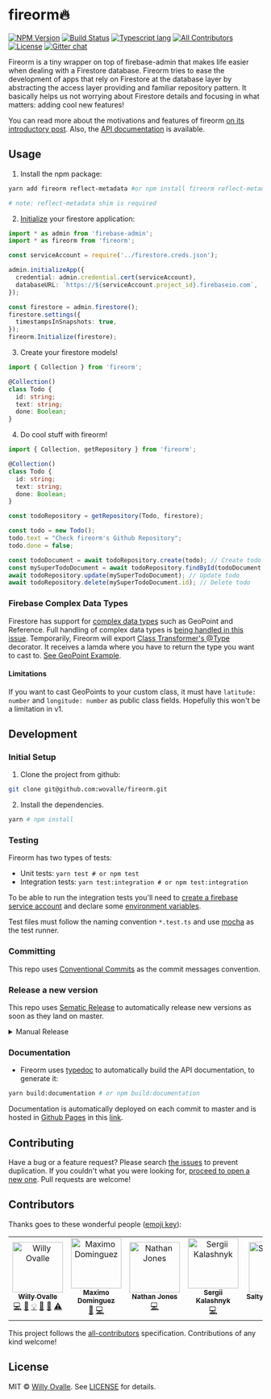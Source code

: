 # fireorm🔥

[![NPM Version](https://img.shields.io/npm/v/fireorm.svg?style=flat)](https://www.npmjs.com/package/fireorm)
[![Build Status](https://travis-ci.com/wovalle/fireorm.svg?token=KsyisFHzgCusk2sapuJe&branch=master)](https://travis-ci.com/wovalle/fireorm)
[![Typescript lang](https://img.shields.io/badge/Language-Typescript-Blue.svg)](https://www.typescriptlang.org)
[![All Contributors](https://img.shields.io/badge/all_contributors-5-orange.svg?style=flat-square)](#contributors)
[![License](https://img.shields.io/npm/l/fireorm.svg?style=flat)](https://www.npmjs.com/package/fireorm)
[![Gitter chat](https://badges.gitter.im/gitterHQ/gitter.png)](https://gitter.im/fireorm/community)

Fireorm is a tiny wrapper on top of firebase-admin that makes life easier when dealing with a Firestore database. Fireorm tries to ease the development of apps that rely on Firestore at the database layer by abstracting the access layer providing and familiar repository pattern. It basically helps us not worrying about Firestore details and focusing in what matters: adding cool new features!

You can read more about the motivations and features of fireorm [on its introductory post](https://medium.com/p/ba7734644684). Also, the [API documentation](https://wovalle.github.io/fireorm) is available.

## Usage

1.  Install the npm package:

```bash
yarn add fireorm reflect-metadata #or npm install fireorm reflect-metadata

# note: reflect-metadata shim is required
```

2. [Initialize](https://firebase.google.com/docs/firestore/quickstart#initialize) your firestore application:

```typescript
import * as admin from 'firebase-admin';
import * as fireorm from 'fireorm';

const serviceAccount = require('../firestore.creds.json');

admin.initializeApp({
  credential: admin.credential.cert(serviceAccount),
  databaseURL: `https://${serviceAccount.project_id}.firebaseio.com`,
});

const firestore = admin.firestore();
firestore.settings({
  timestampsInSnapshots: true,
});
fireorm.Initialize(firestore);
```

3.  Create your firestore models!

```typescript
import { Collection } from 'fireorm';

@Collection()
class Todo {
  id: string;
  text: string;
  done: Boolean;
}
```

4.  Do cool stuff with fireorm!

```typescript
import { Collection, getRepository } from 'fireorm';

@Collection()
class Todo {
  id: string;
  text: string;
  done: Boolean;
}

const todoRepository = getRepository(Todo, firestore);

const todo = new Todo();
todo.text = "Check fireorm's Github Repository";
todo.done = false;

const todoDocument = await todoRepository.create(todo); // Create todo
const mySuperTodoDocument = await todoRepository.findById(todoDocument.id); // Read todo
await todoRepository.update(mySuperTodoDocument); // Update todo
await todoRepository.delete(mySuperTodoDocument.id); // Delete todo
```

### Firebase Complex Data Types

Firestore has support for [complex data types](https://firebase.google.com/docs/firestore/manage-data/data-types) such as GeoPoint and Reference. Full handling of complex data types is [being handled in this issue](https://github.com/wovalle/fireorm/issues/58). Temporarily, Fireorm will export [Class Transformer's @Type](https://github.com/typestack/class-transformer#working-with-nested-objects) decorator. It receives a lamda where you have to return the type you want to cast to. [See GeoPoint Example](https://github.com/wovalle/fireorm/blob/master/src/BaseFirestoreRepository.spec.ts#L338-L344).

#### Limitations

If you want to cast GeoPoints to your custom class, it must have `latitude: number` and `longitude: number` as public class fields. Hopefully this won't be a limitation in v1.

## Development

### Initial Setup

1.  Clone the project from github:

```bash
git clone git@github.com:wovalle/fireorm.git
```

2.  Install the dependencies.

```bash
yarn # npm install
```

### Testing

Fireorm has two types of tests:

- Unit tests: `yarn test # or npm test`
- Integration tests: `yarn test:integration # or npm test:integration`

To be able to run the integration tests you'll need to [create a firebase service account](https://firebase.google.com/docs/admin/setup#initialize_the_sdk) and declare some [environment variables](https://github.com/wovalle/fireorm/blob/master/test/setup.ts#L5-L13).

Test files must follow the naming convention `*.test.ts` and use [mocha](https://mochajs.org/) as the test runner.

### Committing

This repo uses [Conventional Commits](https://www.conventionalcommits.org/) as the commit messages convention.

### Release a new version

This repo uses [Sematic Release](https://github.com/semantic-release/semantic-release) to automatically release new versions as soon as they land on master.

<details>
  <summary>Manual Release</summary>
  If, by any reason, a manual release must be done, these are the instructions:

- To release a new version to npm, first we have to create a new tag:

```bash
npm version [ major | minor | patch ] -m "Relasing version"
git push --follow-tags
```

- Then we can publish the package to npm registry:

```bash
npm publish
```

- To deploy the documentation

```bash
yarn deploy:documentation # or npm deploy:documentation
```

</details>

### Documentation

- Fireorm uses [typedoc](https://typedoc.org/) to automatically build the API documentation, to generate it:

```bash
yarn build:documentation # or npm build:documentation
```

Documentation is automatically deployed on each commit to master and is hosted in [Github Pages](https://pages.github.com/) in this [link](https://wovalle.github.io/fireorm).

## Contributing

Have a bug or a feature request? Please search [the issues](https://github.com/wovalle/fireorm/issues) to prevent duplication. If you couldn't what you were looking for, [proceed to open a new one](https://github.com/wovalle/fireorm/issues/new). Pull requests are welcome!

## Contributors

Thanks goes to these wonderful people ([emoji key](https://allcontributors.org/docs/en/emoji-key)):

<!-- ALL-CONTRIBUTORS-LIST:START - Do not remove or modify this section -->
<!-- prettier-ignore -->
<table>
  <tr>
    <td align="center"><a href="http://twitter.com/wovalle"><img src="https://avatars0.githubusercontent.com/u/7854116?v=4" width="100px;" alt="Willy Ovalle"/><br /><sub><b>Willy Ovalle</b></sub></a><br /><a href="https://github.com/wovalle/fireorm/commits?author=wovalle" title="Code">💻</a> <a href="https://github.com/wovalle/fireorm/commits?author=wovalle" title="Documentation">📖</a> <a href="#example-wovalle" title="Examples">💡</a> <a href="#ideas-wovalle" title="Ideas, Planning, & Feedback">🤔</a> <a href="#review-wovalle" title="Reviewed Pull Requests">👀</a> <a href="https://github.com/wovalle/fireorm/commits?author=wovalle" title="Tests">⚠️</a></td>
    <td align="center"><a href="https://github.com/mamodom"><img src="https://avatars3.githubusercontent.com/u/5097424?v=4" width="100px;" alt="Maximo Dominguez"/><br /><sub><b>Maximo Dominguez</b></sub></a><br /><a href="#ideas-mamodom" title="Ideas, Planning, & Feedback">🤔</a> <a href="https://github.com/wovalle/fireorm/commits?author=mamodom" title="Code">💻</a></td>
    <td align="center"><a href="https://github.com/jonesnc"><img src="https://avatars0.githubusercontent.com/u/1293145?v=4" width="100px;" alt="Nathan Jones"/><br /><sub><b>Nathan Jones</b></sub></a><br /><a href="https://github.com/wovalle/fireorm/commits?author=jonesnc" title="Code">💻</a></td>
    <td align="center"><a href="https://github.com/skalashnyk"><img src="https://avatars3.githubusercontent.com/u/18640514?v=4" width="100px;" alt="Sergii Kalashnyk"/><br /><sub><b>Sergii Kalashnyk</b></sub></a><br /><a href="https://github.com/wovalle/fireorm/commits?author=skalashnyk" title="Code">💻</a></td>
    <td align="center"><a href="http://skneko.moe/"><img src="https://avatars1.githubusercontent.com/u/13376606?v=4" width="100px;" alt="SaltyKawaiiNeko"/><br /><sub><b>SaltyKawaiiNeko</b></sub></a><br /><a href="https://github.com/wovalle/fireorm/commits?author=skneko" title="Code">💻</a> <a href="#ideas-skneko" title="Ideas, Planning, & Feedback">🤔</a></td>
  </tr>
</table>

<!-- ALL-CONTRIBUTORS-LIST:END -->

This project follows the [all-contributors](https://github.com/all-contributors/all-contributors) specification. Contributions of any kind welcome!

## License

MIT © [Willy Ovalle](https://github.com/wovalle). See [LICENSE](https://github.com/wovalle/fireorm/blob/master/LICENSE) for details.
